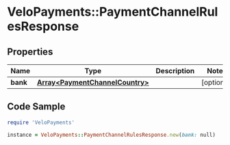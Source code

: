 # VeloPayments::PaymentChannelRulesResponse

## Properties

Name | Type | Description | Notes
------------ | ------------- | ------------- | -------------
**bank** | [**Array&lt;PaymentChannelCountry&gt;**](PaymentChannelCountry.md) |  | [optional] 

## Code Sample

```ruby
require 'VeloPayments'

instance = VeloPayments::PaymentChannelRulesResponse.new(bank: null)
```


